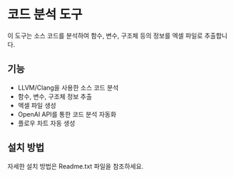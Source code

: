 # 코드 분석 도구

이 도구는 소스 코드를 분석하여 함수, 변수, 구조체 등의 정보를 엑셀 파일로 추출합니다.

## 기능

- LLVM/Clang을 사용한 소스 코드 분석
- 함수, 변수, 구조체 정보 추출
- 엑셀 파일 생성
- OpenAI API를 통한 코드 분석 자동화
- 플로우 차트 자동 생성

## 설치 방법

자세한 설치 방법은 Readme.txt 파일을 참조하세요.
